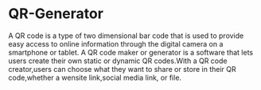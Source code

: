 # QR-Generator
A QR code is a type of two dimensional bar code that is used to provide easy access to online information through the digital camera on a smartphone or tablet.
A QR code maker or generator is a software that lets users create their own static or dynamic QR codes.With a QR code creator,users can choose what they want to share or store in their QR code,whether a wensite link,social media link, or file.
